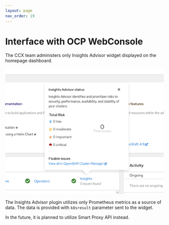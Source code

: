 ```yaml
---
layout: page
nav_order: 19
---
```


# Interface with OCP WebConsole

The CCX team administers only Insights Advisor widget displayed on the homepage dashboard.

![Insights widget in OCP WebConsole](insights-widget.png)

The Insights Advisor plugin utilizes only Prometheus metrics as a source of data. The data is provided with `k8sresult` parameter sent to the widget.

In the future, it is planned to utilize Smart Proxy API instead.
